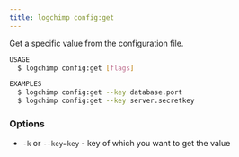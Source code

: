 ```yaml
---
title: logchimp config:get
---
```


Get a specific value from the configuration file.

```bash
USAGE
  $ logchimp config:get [flags]

EXAMPLES
  $ logchimp config:get --key database.port
  $ logchimp config:get --key server.secretkey
```

### Options

- `-k` or `--key=key` - key of which you want to get the value
